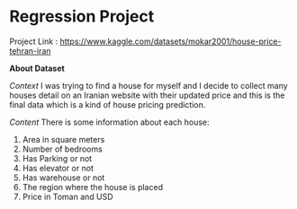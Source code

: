 # Regression Project 

Project Link : https://www.kaggle.com/datasets/mokar2001/house-price-tehran-iran

**About Dataset**

*Context*
I was trying to find a house for myself and I decide to collect many houses detail on an Iranian website with their updated price and this is the final data which is a kind of house pricing prediction.

*Content*
There is some information about each house:
1) Area in square meters
2) Number of bedrooms
3) Has Parking or not
4) Has elevator or not
5) Has warehouse or not
6) The region where the house is placed
7) Price in Toman and USD
